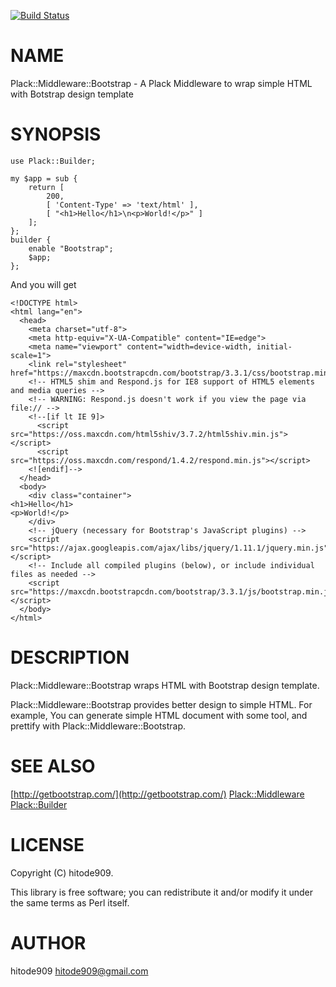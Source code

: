 [![Build Status](https://travis-ci.org/hitode909/Plack-Middleware-Bootstrap.svg?branch=master)](https://travis-ci.org/hitode909/Plack-Middleware-Bootstrap)
# NAME

Plack::Middleware::Bootstrap - A Plack Middleware to wrap simple HTML with Botstrap design template

# SYNOPSIS

    use Plack::Builder;

    my $app = sub {
        return [
            200,
            [ 'Content-Type' => 'text/html' ],
            [ "<h1>Hello</h1>\n<p>World!</p>" ]
        ];
    };
    builder {
        enable "Bootstrap";
        $app;
    };

And you will get

    <!DOCTYPE html>
    <html lang="en">
      <head>
        <meta charset="utf-8">
        <meta http-equiv="X-UA-Compatible" content="IE=edge">
        <meta name="viewport" content="width=device-width, initial-scale=1">
        <link rel="stylesheet" href="https://maxcdn.bootstrapcdn.com/bootstrap/3.3.1/css/bootstrap.min.css">
        <!-- HTML5 shim and Respond.js for IE8 support of HTML5 elements and media queries -->
        <!-- WARNING: Respond.js doesn't work if you view the page via file:// -->
        <!--[if lt IE 9]>
          <script src="https://oss.maxcdn.com/html5shiv/3.7.2/html5shiv.min.js"></script>
          <script src="https://oss.maxcdn.com/respond/1.4.2/respond.min.js"></script>
        <![endif]-->
      </head>
      <body>
        <div class="container">
    <h1>Hello</h1>
    <p>World!</p>
        </div>
        <!-- jQuery (necessary for Bootstrap's JavaScript plugins) -->
        <script src="https://ajax.googleapis.com/ajax/libs/jquery/1.11.1/jquery.min.js"></script>
        <!-- Include all compiled plugins (below), or include individual files as needed -->
        <script src="https://maxcdn.bootstrapcdn.com/bootstrap/3.3.1/js/bootstrap.min.js"></script>
      </body>
    </html>

# DESCRIPTION

Plack::Middleware::Bootstrap wraps HTML with Bootstrap design template.

Plack::Middleware::Bootstrap provides better design to simple HTML.
For example, You can generate simple HTML document with some tool, and prettify with Plack::Middleware::Bootstrap.

# SEE ALSO

[http://getbootstrap.com/](http://getbootstrap.com/) [Plack::Middleware](https://metacpan.org/pod/Plack::Middleware) [Plack::Builder](https://metacpan.org/pod/Plack::Builder)

# LICENSE

Copyright (C) hitode909.

This library is free software; you can redistribute it and/or modify
it under the same terms as Perl itself.

# AUTHOR

hitode909 <hitode909@gmail.com>
